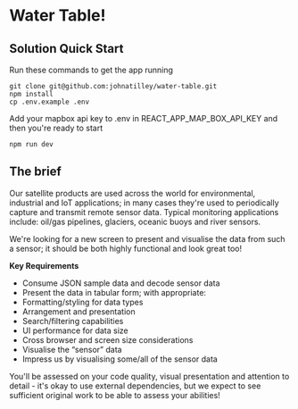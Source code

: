 # Water Table!

## Solution Quick Start

Run these commands to get the app running

```
git clone git@github.com:johnatilley/water-table.git
npm install
cp .env.example .env
```

Add your mapbox api key to .env in REACT_APP_MAP_BOX_API_KEY and then you're ready to start

```
npm run dev
```

## The brief

Our satellite products are used across the world for environmental, industrial and IoT applications; in many cases they're used to periodically capture and transmit remote sensor data. Typical monitoring applications include: oil/gas pipelines, glaciers, oceanic buoys and river sensors.


We're looking for a new screen to present and visualise the data from such a sensor; it should be both highly functional and look great too!


**Key Requirements**
* Consume JSON sample data and decode sensor data
* Present the data in tabular form; with appropriate:
* Formatting/styling for data types
* Arrangement and presentation
* Search/filtering capabilities
* UI performance for data size
* Cross browser and screen size considerations
* Visualise the “sensor” data
* Impress us by visualising some/all of the sensor data

You'll be assessed on your code quality, visual presentation and attention to detail - it's okay to use external dependencies, but we expect to see sufficient original work to be able to assess your abilities!

